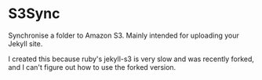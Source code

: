 # S3Sync

Synchronise a folder to Amazon S3. Mainly intended for uploading your Jekyll site.

I created this because ruby's jekyll-s3 is very slow and was recently forked, and I can't figure out how to use the forked version.